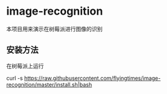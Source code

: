 # image-recognition

本项目用来演示在树莓派进行图像的识别

## 安装方法

在树莓派上运行

curl -s https://raw.githubusercontent.com/flyingtimes/image-recognition/master/install.sh|bash
